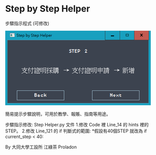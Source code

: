 # Step by Step Helper 

步驟指示程式 (可修改)

![image](https://github.com/Proladon/Step-by-Step-Helper/blob/master/Step%20Helper.png)


簡易提示步驟說明，可用於教學、報賬、指南等用途。

步驟指示修改:
Step Helper.py 文件
1.修改 Code 裡 Line_14 的 hints 裡的 STEP。
2.修改 Line_121 的 if 判斷式的範圍:
  *假設有40個STEP 就改為 if current_step < 40:

By 大同大學工設所 江綠茶 Proladon  